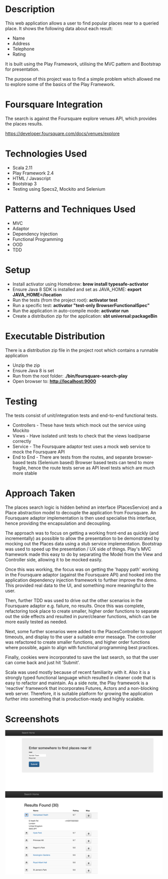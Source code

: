 # Description

This web application allows a user to find popular places near to a queried place. It shows the following data about each result:

- Name
- Address
- Telephone
- Rating

It is built using the Play Framework, utilising the MVC pattern and Bootstrap for presentation. 

The purpose of this project was to find a simple problem which allowed me to explore some of the basics of the Play Framework.

# Foursquare Integration

The search is against the Foursquare explore venues API, which provides the places results.

https://developer.foursquare.com/docs/venues/explore

# Technologies Used

- Scala 2.11
- Play Framework 2.4
- HTML / Javascript
- Bootstrap 3
- Testing using Specs2, Mockito and Selenium

# Patterns and Techniques Used

- MVC
- Adaptor
- Dependency Injection
- Functional Programming
- OOD
- TDD

# Setup

- Install activator using Homebrew:
    **brew install typesafe-activator**
- Ensure Java 8 SDK is installed and set as JAVA_HOME:
    **export JAVA_HOME=/location**
- Run the tests (from the project root):
    **activator test**
- Run a specific test:
    **activator "test-only BrowserFunctionalSpec"**
- Run the application in auto-compile mode:
    **activator run**
- Create a distribution zip for the application:
    **sbt universal:packageBin**

# Executable Distribution

There is a distribution zip file in the project root which contains a runnable application

- Unzip the zip
- Ensure Java 8 is set
- Run from the root folder:
    **./bin/foursquare-search-play**
- Open browser to:
    **[http://localhost:9000](http://localhost:9000)**

# Testing

The tests consist of unit/integration tests and end-to-end functional tests.

- Controllers - These have tests which mock out the service using Mockito
- Views - Have isolated unit tests to check that the views load/parse correctly
- Service - The Foursquare adaptor test uses a mock web service to mock the Foursquare API
- End to End - There are tests from the routes, and separate browser-based tests (Selenium based)
Browser based tests can tend to more fragile, hence the route tests serve as API level tests which are much more stable

# Approach Taken

The places search logic is hidden behind an interface (PlacesService) and a Place abstraction model to decouple the application
from Foursquare. An Foursquare adaptor implementation is then used specialise this interface, hence providing the
encapsulation and decoupling.

The approach was to focus on getting a working front-end as quickly (and incrementally) as possible to allow the presentation
to be demonstrated by mocking out the Places data using a stub service implementation. Bootstrap was used to speed up the presentation / UX side of things. Play's MVC framework made this easy to do by separating the Model from the View and Controller side, allowing it to be mocked easily.

Once this was working, the focus was on getting the 'happy path' working in the Foursquare adaptor (against the Foursquare API) and hooked into the application dependency injection framework to further improve the demo. This provided real data to the UI, and something
more meaningful to the user.

Then, further TDD was used to drive out the other scenarios in the Foursquare adaptor e.g. failure, no results. Once this was complete,
refactoring took place to create smaller, higher order functions to separate out the side effects and resulted in purer/cleaner functions, which can be more easily tested as needed.

Next, some further scenarios were added to the PlacesController to support timeouts, and display to the user a suitable error
message. The controller was refactored to create smaller functions, and higher order functions where possible, again to
align with functional programming best practices.

Finally, cookies were incorporated to save the last search, so that the user can come back and just hit 'Submit'.

Scala was used mostly because of recent familiarity with it. Also it is a strongly typed functional language which resulted in cleaner code that is easy to refactor and maintain. As a side note, the Play framework is a 'reactive' framework that incorporates Futures, Actors and a non-blocking web server. Therefore, it is suitable platform for growing the application further into something that is production-ready and highly scalable.

# Screenshots
![ScreenShot Index](https://raw.githubusercontent.com/spiritedtechie/foursquare-app-play/master/search_index.png)
![ScreenShot Results](https://raw.githubusercontent.com/spiritedtechie/foursquare-app-play/master/search_results.png)



